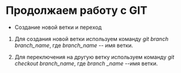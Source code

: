# Продолжаем работу с GIT

* Создание новой ветки и переход

1. Для создания новой ветки используем команду *git branch branch_name*, где *branch_name* -- имя ветки.


2. Для переключения на другую ветку используем команду *git checkout branch_name*, где *branch _name* --имя ветки.
